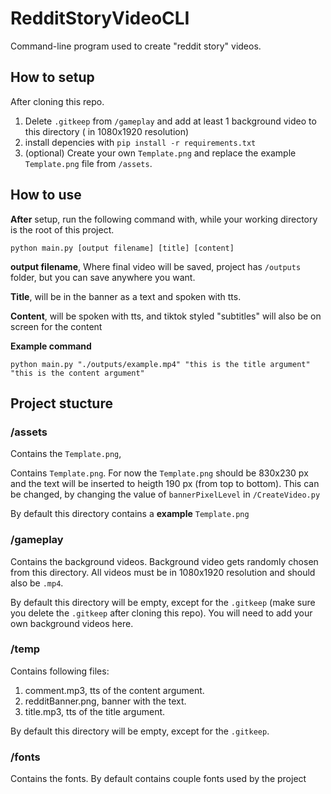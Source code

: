 # RedditStoryVideoCLI

Command-line program used to create "reddit story" videos.

## How to setup

After cloning this repo.

1. Delete ```.gitkeep``` from ```/gameplay``` and add at least 1 background video to this directory ( in 1080x1920 resolution)
2. install depencies with ```pip install -r requirements.txt```
3. (optional) Create your own ```Template.png``` and replace the example ```Template.png``` file from ```/assets```.

## How to use

**After** setup, run the following command with, while your working directory is the root of this project.  

```python main.py [output filename] [title] [content]```

**output filename**, Where final video will be saved, project has ```/outputs``` folder, but you can save anywhere you want.

**Title**, will be in the banner as a text and spoken with tts. 

**Content**, will be spoken with tts, and tiktok styled "subtitles" will also be on screen for the content

**Example command**

```python main.py "./outputs/example.mp4" "this is the title argument" "this is the content argument"```


## Project stucture

### /assets

Contains the ```Template.png```,

Contains ```Template.png```. For now the ```Template.png``` should be 830x230 px and the text will be inserted to heigth 190 px (from top to bottom). This can be changed, by changing the value of ```bannerPixelLevel``` in ```/CreateVideo.py```

By default this directory contains a **example** ```Template.png``` 

### /gameplay

Contains the background videos. Background video gets randomly chosen from this directory. All videos must be in 1080x1920 resolution and should also be ```.mp4```. 

By default this directory will be empty, except for the ```.gitkeep``` (make sure you delete the ```.gitkeep``` after cloning this repo). You will need to add your own background videos here.

### /temp

Contains following files: 
1. comment.mp3, tts of the content argument.
2. redditBanner.png, banner with the text. 
3. title.mp3, tts of the title argument.

By default this directory will be empty, except for the ```.gitkeep```.

### /fonts

Contains the fonts.
By default contains couple fonts used by the project